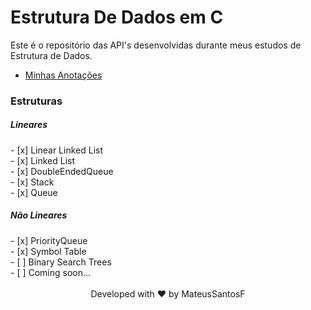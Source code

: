 # Estrutura De Dados em C

Este é o repositório das API's desenvolvidas durante meus estudos de Estrutura de Dados.

- [Minhas Anotações](https://mateussantosf.notion.site/Estrutura-de-Dados-e-Algoritmos-f61ee8dd4988486292d33e2e78811fa5)

</div>

<h3> Estruturas </h3>
<h5>Lineares</h5>
<div>
- [x] Linear Linked List <br>
- [x] Linked List <br>
- [x] DoubleEndedQueue <br>
- [x] Stack <br>
- [x] Queue <br>
</div>
<h5>Não Lineares</h5>
- [x] PriorityQueue <br>
- [x] Symbol Table <br>
- [ ] Binary Search Trees <br>
- [ ] Coming soon...

<br>
<br>
<div align="center">Developed with ❤️ by MateusSantosF</div>



